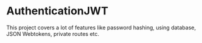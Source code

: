 # AuthenticationJWT
This project covers a lot of features like password hashing, using database, JSON Webtokens, private routes etc.
